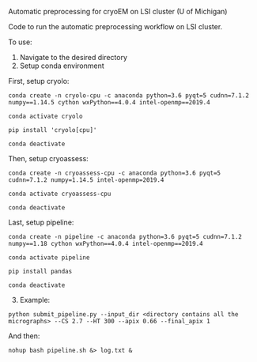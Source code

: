 Automatic preprocessing for cryoEM on LSI cluster (U of Michigan)

Code to run the automatic preprocessing workflow on LSI cluster.

To use:
1. Navigate to the desired directory
2. Setup conda environment

First, setup cryolo:
```
conda create -n cryolo-cpu -c anaconda python=3.6 pyqt=5 cudnn=7.1.2 numpy==1.14.5 cython wxPython==4.0.4 intel-openmp==2019.4
```
```
conda activate cryolo
```
```
pip install 'cryolo[cpu]'
```
```
conda deactivate
```

Then, setup cryoassess:
```
conda create -n cryoassess-cpu -c anaconda python=3.6 pyqt=5 cudnn=7.1.2 numpy=1.14.5 intel-openmp=2019.4
```
```
conda activate cryoassess-cpu
```
```
conda deactivate
```

Last, setup pipeline:
```
conda create -n pipeline -c anaconda python=3.6 pyqt=5 cudnn=7.1.2 numpy==1.18 cython wxPython==4.0.4 intel-openmp==2019.4
```
```
conda activate pipeline
```
```
pip install pandas
```
```
conda deactivate
```

3. Example:
```
python submit_pipeline.py --input_dir <directory contains all the micrographs> --CS 2.7 --HT 300 --apix 0.66 --final_apix 1
```
And then:
```
nohup bash pipeline.sh &> log.txt &
```
